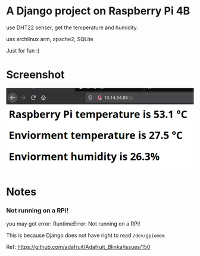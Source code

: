 # A Django project on Raspberry Pi 4B

use DHT22 senser, get the temperature and humidity.

uas archlinux arm, apache2, SQLite

Just for fun :)

# Screenshot

![screenshot](./screenshot.png)

# Notes

### Not running on a RPi!

you may got error: RuntimeError: Not running on a RPi!

This is because Django does not have right to read `/dev/gpiomem` 

Ref: https://github.com/adafruit/Adafruit_Blinka/issues/150

